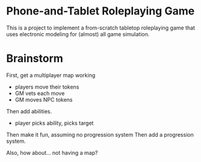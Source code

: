 # Phone-and-Tablet Roleplaying Game

This is a project to implement a from-scratch tabletop roleplaying game that
uses electronic modeling for (almost) all game simulation.


# Brainstorm

First, get a multiplayer map working
- players move their tokens
- GM vets each move
- GM moves NPC tokens


Then add abilities.
- player picks ability, picks target

Then make it fun, assuming no progression system
Then add a progression system.


Also, how about... not having a map?
